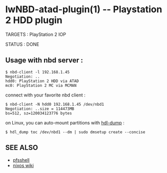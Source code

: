 lwNBD-atad-plugin(1) -- Playstation 2 HDD plugin
=============================================

TARGETS : PlayStation 2 IOP

STATUS : DONE

## Usage with nbd server : 


    $ nbd-client -l 192.168.1.45
    Negotiation: ..
    hdd0: PlayStation 2 HDD via ATAD
    mc0: PlayStation 2 MC via MCMAN

connect with your favorite nbd client :
    
    $ nbd-client -N hdd0 192.168.1.45 /dev/nbd1
    Negotiation: ..size = 114473MB
    bs=512, sz=120034123776 bytes

on Linux, you can auto-mount partitions with [hdl-dump](https://github.com/ps2homebrew/hdl-dump) :

    $ hdl_dump toc /dev/nbd1 --dm | sudo dmsetup create --concise
    
## SEE ALSO
 
* [pfsshell](https://github.com/ps2homebrew/pfsshell)
* [nixos wiki](https://nixos.wiki/wiki/Playstation2#HDD_Partitioning)
